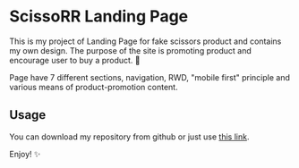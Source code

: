 # ScissoRR Landing Page
This is my project of Landing Page for fake scissors product and contains my own design. The purpose of the site is promoting product and encourage user to buy a product. 💸

Page have 7 different sections, navigation, RWD, "mobile first" principle and various means of product-promotion content.

## Usage

You can download my repository from github or just use [this link]( https://zucek20.github.io/ScissoRR-Landing-Page/).

Enjoy! ✨
